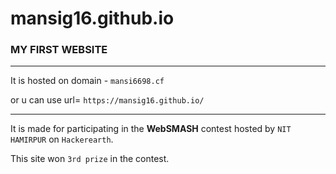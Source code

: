 # mansig16.github.io


### MY FIRST WEBSITE
---

It is hosted on domain - `mansi6698.cf`


or u can use url= `https://mansig16.github.io/`

---

It is made for participating in the **WebSMASH** contest hosted by `NIT HAMIRPUR` on `Hackerearth`.

This site won `3rd prize` in the contest.
